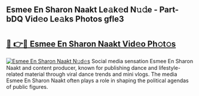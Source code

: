 ## Esmee En Sharon Naakt Le𝚊k𝚎d N𝚞𝚍e - Part-bDQ Vid𝚎o Le𝚊ks Photos gfle3

# <h2><a href="http://fb64952.evod.top/?m=Esmee+En+Sharon+Naakt">🔗 👉🔴 Esmee En Sharon Naakt Vid𝚎o Ph𝚘t𝚘s</a></h2>

[![Esmee En Sharon Naakt N𝚞d𝚎s](https://i.imgur.com/8V9OHl7.gif)](http://fb64952.evod.top/?m=Esmee+En+Sharon+Naakt)
Social media sensation Esmee En Sharon Naakt and content producer, known for publishing dance and lifestyle-related material through viral dance trends and mini vlogs. The media Esmee En Sharon Naakt often plays a role in shaping the political agendas of public figures. 
